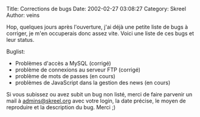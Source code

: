 Title: Corrections de bugs
Date: 2002-02-27 03:08:27
Category: Skreel
Author: veins

Hop, quelques jours après l'ouverture, j'ai déjà une petite liste de bugs à corriger, je m'en occuperais donc assez vite. Voici une liste de ces bugs et leur status.

Buglist:
- Problèmes d'accès a MySQL (corrigé)
- problème de connexions au serveur FTP (corrigé)
- problème de mots de passes (en cours)
- problèmes de JavaScript dans la gestion des news (en cours)

Si vous subissez ou avez subit un bug non listé, merci de faire parvenir un mail à [admins@skreel.org](mailto:admins@skreel.org?subject=oh_le_mechant_bug) avec votre login, la date précise, le moyen de reproduire et la description du bug.
Merci ;)